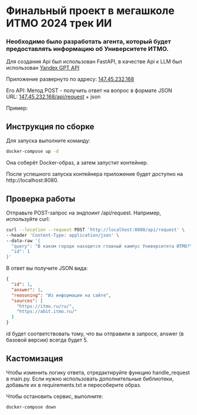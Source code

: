 # Финальный проект в мегашколе ИТМО 2024 трек ИИ
### Необходимо было  разработать агента, который будет предоставлять информацию об Университете ИТМО.

Для создания Api был использован FastAPI, в качестве Api к LLM был использован [Yandex GPT API](https://yandex.cloud/ru/services/yandexgpt)

Приложение развернуто по адресу: [147.45.232.168](http://147.45.232.168)    

Его API:
Метод POST - получить ответ на вопрос в формате JSON  
URL: [147.45.232.168/api/request](147.45.232.168/api/request) + json

Пример:





## Инструкция по сборке
Для запуска выполните команду:

```bash
docker-compose up -d
```
Она соберёт Docker-образ, а затем запустит контейнер.

После успешного запуска контейнера приложение будет доступно на http://localhost:8080.

## Проверка работы
Отправьте POST-запрос на эндпоинт /api/request. Например, используйте curl:

```bash
curl --location --request POST 'http://localhost:8080/api/request' \
--header 'Content-Type: application/json' \
--data-raw '{
  "query": "В каком городе находится главный кампус Университета ИТМО?\n1. Москва\n2. Санкт-Петербург\n3. Екатеринбург\n4. Нижний Новгород",
  "id": 1
}'
```
В ответ вы получите JSON вида:

```json
{
  "id": 1,
  "answer": 1,
  "reasoning": "Из информации на сайте",
  "sources": [
    "https://itmo.ru/ru/",
    "https://abit.itmo.ru/"
  ]
}
```

id будет соответствовать тому, что вы отправили в запросе,
answer (в базовой версии) всегда будет 5.
## Кастомизация
Чтобы изменить логику ответа, отредактируйте функцию handle_request в main.py.
Если нужно использовать дополнительные библиотеки, добавьте их в requirements.txt и пересоберите образ.


Чтобы остановить сервис, выполните:

```bash
docker-compose down
```
